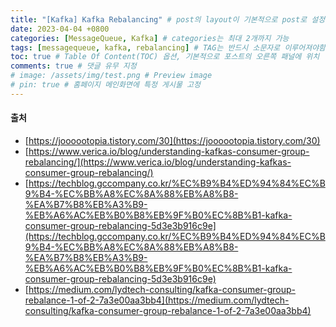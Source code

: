 ```yaml
---
title: "[Kafka] Kafka Rebalancing" # post의 layout이 기본적으로 post로 설정되어있어서 Front Matter에 따로 layout변수를 만들어 주지 않아도 됨
date: 2023-04-04 +0800
categories: [MessageQueue, Kafka] # categories는 최대 2개까지 가능
tags: [messagequeue, kafka, rebalancing] # TAG는 반드시 소문자로 이루어져야함, 0~무한개까지 지정 가능
toc: true # Table Of Content(TOC) 옵션, 기본적으로 포스트의 오른쪽 패널에 위치
comments: true # 댓글 유무 지정
# image: /assets/img/test.png # Preview image
# pin: true # 홈페이지 메인화면에 특정 게시물 고정
---
```




#### 출처
- [https://joooootopia.tistory.com/30](https://joooootopia.tistory.com/30)
- [https://www.verica.io/blog/understanding-kafkas-consumer-group-rebalancing/](https://www.verica.io/blog/understanding-kafkas-consumer-group-rebalancing/)
- [https://techblog.gccompany.co.kr/%EC%B9%B4%ED%94%84%EC%B9%B4-%EC%BB%A8%EC%8A%88%EB%A8%B8-%EA%B7%B8%EB%A3%B9-%EB%A6%AC%EB%B0%B8%EB%9F%B0%EC%8B%B1-kafka-consumer-group-rebalancing-5d3e3b916c9e](https://techblog.gccompany.co.kr/%EC%B9%B4%ED%94%84%EC%B9%B4-%EC%BB%A8%EC%8A%88%EB%A8%B8-%EA%B7%B8%EB%A3%B9-%EB%A6%AC%EB%B0%B8%EB%9F%B0%EC%8B%B1-kafka-consumer-group-rebalancing-5d3e3b916c9e)
- [https://medium.com/lydtech-consulting/kafka-consumer-group-rebalance-1-of-2-7a3e00aa3bb4](https://medium.com/lydtech-consulting/kafka-consumer-group-rebalance-1-of-2-7a3e00aa3bb4)